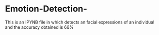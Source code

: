 # Emotion-Detection-
This is an IPYNB file in which detects an facial expressions of an individual and the accuracy obtained is 66%
